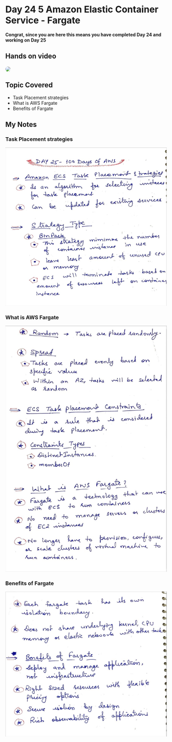 # Day 24 5 Amazon Elastic Container Service - Fargate

**Congrat, since you are here this means you have completed Day 24 and working on Day 25**

## Hands on video
<a href="https://youtu.be/jV7R1TNKzks">
<img src="https://i3.ytimg.com/vi/jV7R1TNKzks/hqdefault.jpg" align="center" width="200" style="border-radius:40px" />
</a>

## Topic Covered
 - Task Placement strategies
 - What is AWS Fargate
 - Benefits of Fargate

## My Notes

  ### Task Placement strategies
  ![1](./images/d6620dad4aaf8d665d106f1ffb5ac9c589016c82.jpeg)
  
  ### What is AWS Fargate
  ![2](./images/f0ff51614ea6a184629e12e7ef8f3a30adbba8ed.jpeg)
  
  ### Benefits of Fargate
  ![3](./images/29bc3dc31c3f64dc52f17d8bc60991056da8ed13.jpeg)


  

